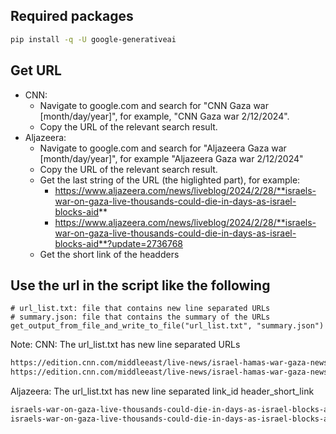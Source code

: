 ## Required packages
```bash
pip install -q -U google-generativeai
```
## Get URL
- CNN:
  - Navigate to google.com and search for "CNN Gaza war [month/day/year]", for example, "CNN Gaza war 2/12/2024".
  - Copy the URL of the relevant search result.
- Aljazeera:
  - Navigate to google.com and search for "Aljazeera Gaza war [month/day/year]", for example "Aljazeera Gaza war 2/12/2024"
  - Copy the URL of the relevant search result.
  - Get the last string of the URL (the higlighted part), for example:
    - https://www.aljazeera.com/news/liveblog/2024/2/28/**israels-war-on-gaza-live-thousands-could-die-in-days-as-israel-blocks-aid**
    - https://www.aljazeera.com/news/liveblog/2024/2/28/**israels-war-on-gaza-live-thousands-could-die-in-days-as-israel-blocks-aid**?update=2736768
  - Get the short link of the headders
## Use the url in the script like the following
```pyhton
# url_list.txt: file that contains new line separated URLs
# summary.json: file that contains the summary of the URLs
get_output_from_file_and_write_to_file("url_list.txt", "summary.json")
```
Note:
CNN: The url_list.txt has new line separated URLs
```txt
https://edition.cnn.com/middleeast/live-news/israel-hamas-war-gaza-news-02-14-24/index.html
https://edition.cnn.com/middleeast/live-news/israel-hamas-war-gaza-news-02-14-24/index.html
```
Aljazeera: The url_list.txt has new line separated link_id header_short_link
```txt
israels-war-on-gaza-live-thousands-could-die-in-days-as-israel-blocks-aid k5c04g
israels-war-on-gaza-live-thousands-could-die-in-days-as-israel-blocks-aid k5c04g
```